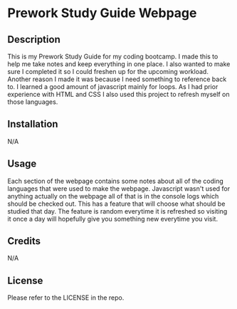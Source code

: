 
# Prework Study Guide Webpage

## Description

This is my Prework Study Guide for my coding bootcamp. I made this to help me take notes and keep everything in one place. I also wanted to make sure I completed it so I could freshen up for the upcoming workload. Another reason I made it was because I need something to reference back to. I learned a good amount of javascript mainly for loops. As I had prior experience with HTML and CSS I also used this project to refresh myself on those languages.

## Installation

N/A

## Usage

Each section of the webpage contains some notes about all of the coding languages that were used to make the webpage. Javascript wasn't used for anything actually on the webpage all of that is in the console logs which should be checked out. This has a feature that will choose what should be studied that day. The feature is random everytime it is refreshed so visiting it once a day will hopefully give you something new everytime you visit.


## Credits

N/A

## License

Please refer to the LICENSE in the repo.
